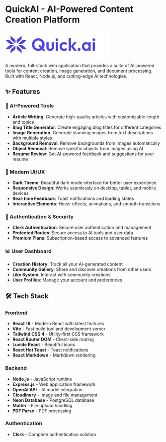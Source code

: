 # QuickAI - AI-Powered Content Creation Platform

![QuickAI Logo](client/src/assets/logo.svg)

A modern, full-stack web application that provides a suite of AI-powered tools for content creation, image generation, and document processing. Built with React, Node.js, and cutting-edge AI technologies.

## ✨ Features

### 🤖 AI-Powered Tools
- **Article Writing**: Generate high-quality articles with customizable length and topics
- **Blog Title Generator**: Create engaging blog titles for different categories
- **Image Generation**: Generate stunning images from text descriptions with multiple styles
- **Background Removal**: Remove backgrounds from images automatically
- **Object Removal**: Remove specific objects from images using AI
- **Resume Review**: Get AI-powered feedback and suggestions for your resume

### 🎨 Modern UI/UX
- **Dark Theme**: Beautiful dark mode interface for better user experience
- **Responsive Design**: Works seamlessly on desktop, tablet, and mobile devices
- **Real-time Feedback**: Toast notifications and loading states
- **Interactive Elements**: Hover effects, animations, and smooth transitions

### 🔐 Authentication & Security
- **Clerk Authentication**: Secure user authentication and management
- **Protected Routes**: Secure access to AI tools and user data
- **Premium Plans**: Subscription-based access to advanced features

### 📊 User Dashboard
- **Creation History**: Track all your AI-generated content
- **Community Gallery**: Share and discover creations from other users
- **Like System**: Interact with community creations
- **User Profiles**: Manage your account and preferences

## 🛠️ Tech Stack

### Frontend
- **React 19** - Modern React with latest features
- **Vite** - Fast build tool and development server
- **Tailwind CSS 4** - Utility-first CSS framework
- **React Router DOM** - Client-side routing
- **Lucide React** - Beautiful icons
- **React Hot Toast** - Toast notifications
- **React Markdown** - Markdown rendering

### Backend
- **Node.js** - JavaScript runtime
- **Express.js** - Web application framework
- **OpenAI API** - AI model integration
- **Cloudinary** - Image and file management
- **Neon Database** - PostgreSQL database
- **Multer** - File upload handling
- **PDF Parse** - PDF processing

### Authentication
- **Clerk** - Complete authentication solution


